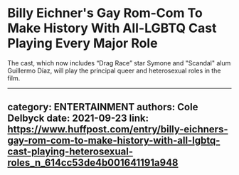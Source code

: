 # Billy Eichner's Gay Rom-Com To Make History With All-LGBTQ Cast Playing Every Major Role

The cast, which now includes “Drag Race” star Symone and "Scandal" alum Guillermo Díaz, will play the principal queer and heterosexual roles in the film.

---
category: ENTERTAINMENT
authors: Cole Delbyck
date: 2021-09-23
link: https://www.huffpost.com/entry/billy-eichners-gay-rom-com-to-make-history-with-all-lgbtq-cast-playing-heterosexual-roles_n_614cc53de4b001641191a948
---
